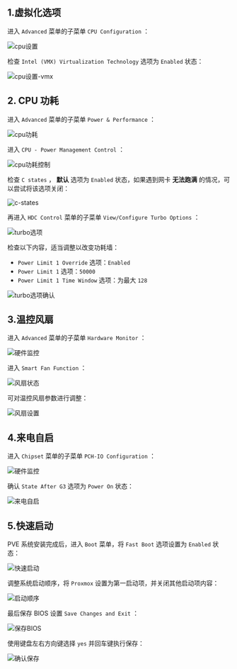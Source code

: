 ## 1.虚拟化选项

进入 `Advanced` 菜单的子菜单 `CPU Configuration` ：

![cpu设置](img/p00/bios_cpu.jpeg)

检查 `Intel (VMX) Virtualization Technology` 选项为 `Enabled` 状态：

![cpu设置-vmx](img/p00/bios_cpu_vmx.jpeg)

## 2. CPU 功耗

进入 `Advanced` 菜单的子菜单 `Power & Performance` ：

![cpu功耗](img/p00/bios_power.jpeg)

进入 `CPU - Power Management Control` ：

![cpu功耗控制](img/p00/bios_power_control.jpeg)

检查 `C states` ， **默认** 选项为 `Enabled` 状态，如果遇到网卡 **无法跑满** 的情况，可以尝试将该选项关闭：

![c-states](img/p00/bios_c_states.jpeg)

再进入 `HDC Control` 菜单的子菜单 `View/Configure Turbo Options` ：

![turbo选项](img/p00/bios_turbo_options.jpeg)

检查以下内容，适当调整以改变功耗墙：
- `Power Limit 1 Override` 选项：`Enabled`
- `Power Limit 1` 选项：`50000`
- `Power Limit 1 Time Window` 选项：为最大 `128`

![turbo选项确认](img/p00/bios_turbo_max.jpeg)

## 3.温控风扇

进入 `Advanced` 菜单的子菜单 `Hardware Monitor` ：

![硬件监控](img/p00/bios_hardware_monitor.jpeg)

进入 `Smart Fan Function` ：  

![风扇状态](img/p00/bios_smart_fan.jpeg)

可对温控风扇参数进行调整：

![风扇设置](img/p00/bios_smart_fan_config.jpeg)

## 4.来电自启

进入 `Chipset` 菜单的子菜单 `PCH-IO Configuration` ：

![硬件监控](img/p00/bios_pch.jpeg)

确认 `State After G3` 选项为 `Power On` 状态：

![来电自启](img/p00/bios_hardware_ac.jpeg)

## 5.快速启动

PVE 系统安装完成后，进入 `Boot` 菜单，将 `Fast Boot` 选项设置为 `Enabled` 状态：

![快速启动](img/p00/bios_fast_boot.jpeg)

调整系统启动顺序，将 `Proxmox` 设置为第一启动项，并关闭其他启动项内容：

![启动顺序](img/p00/bios_boot_order.jpeg)

最后保存 BIOS 设置 `Save Changes and Exit` ：

![保存BIOS](img/p00/bios_save.jpeg)

使用键盘左右方向键选择 `yes` 并回车键执行保存：

![确认保存](img/p00/bios_save_yeahhhh.jpeg)